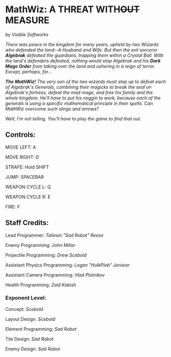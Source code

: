# MathWiz: A THREAT WITH~~OUT~~ MEASURE
by *Visible Softworks*

*There was peace in the kingdom for many years, upheld by two Wizards who defended the land--A Husband and Wife. But then the evil sorceror __Algebrak__ defeated the guardians, trapping them within a Crystal Ball. With the land's defenders defeated, nothing would stop Algebrak and his __Dark Mage Order__ from taking over the land and ushering in a reign of terror. Except, perhaps, for...*

_**The MathWiz!** The very son of the two wizards must step up to defeat each of Algebrak's Generals, combining their magicks to break the seal on Algebrak's fortress, defeat the mad mage, and free his family and the whole kingdom. He'll have to put his noggin to work, because each of the generals is using a specific mathematical principle in their spells. Can MathWiz overcome such slings and arrows?_

_Well, I'm not telling. You'll have to play the game to find that out._


## Controls:

MOVE LEFT: A

MOVE RIGHT: D

STRAFE: Hold SHIFT

JUMP: SPACEBAR

WEAPON CYCLE L: Q

WEAPON CYCLE R: E

FIRE: F


## Staff Credits:

Lead Programmer: *Taliesin "Sad Robot" Reese*

Enemy Programming: *John Millar*

Projectile Programming: *Drew Scebold*

Assistant Physics Programming: *Logan "HulkPleb" Jenison*

Assistant Camera Programming: *Vlad Plotnikov*

Health Programming: *Zaid Kakish*

### Exponent Level:

Concept: *Scebold*

Layout Design: *Scebold*

Element Programming: *Sad Robot*

Tile Design: *Sad Robot*

Enemy Design: *Sad Robot*